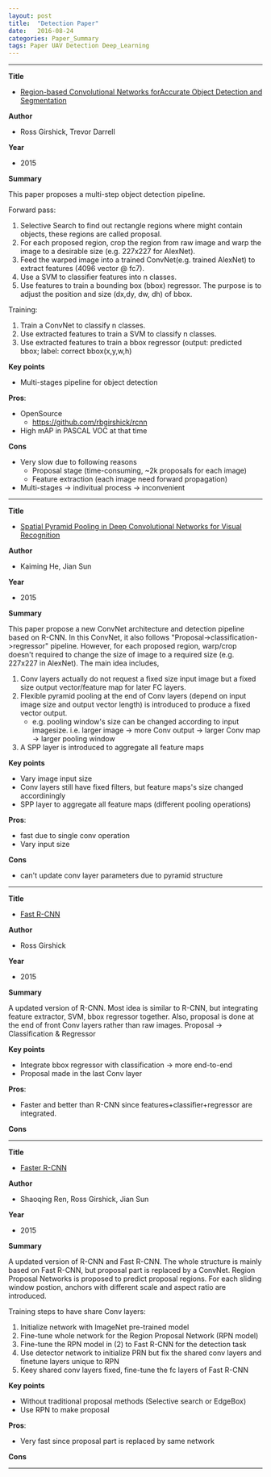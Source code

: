 ```yaml
---
layout: post
title:  "Detection Paper"
date:   2016-08-24
categories: Paper_Summary
tags: Paper UAV Detection Deep_Learning
---
```


________________________________________

__Title__ 

* [Region-based Convolutional Networks forAccurate Object Detection and Segmentation][R-CNN]

__Author__ 

* Ross Girshick, Trevor Darrell

__Year__ 

* 2015

__Summary__

This paper proposes a multi-step object detection pipeline. 

Forward pass:

1. Selective Search to find out rectangle regions where might contain objects, these regions are called proposal.
2. For each proposed region, crop the region from raw image and warp the image to a desirable size (e.g. 227x227 for AlexNet).
3. Feed the warped image into a trained ConvNet(e.g. trained AlexNet) to extract features (4096 vector @ fc7).
4. Use a SVM to classifier features into n classes.
5. Use features to train a bounding box (bbox) regressor. The purpose is to adjust the position and size (dx,dy, dw, dh) of bbox.

Training:

1. Train a ConvNet to classify n classes.
2. Use extracted features to train a SVM to classify n classes. 
3. Use extracted features to train a bbox regressor (output: predicted bbox; label: correct bbox(x,y,w,h)

__Key points__

* Multi-stages pipeline for object detection

__Pros__: 

* OpenSource
    * https://github.com/rbgirshick/rcnn
* High mAP in PASCAL VOC at that time

__Cons__ 

* Very slow due to following reasons
    * Proposal stage (time-consuming, ~2k proposals for each image)
    * Feature extraction (each image need forward propagation)
* Multi-stages -> indivitual process -> inconvenient
________________________________________


__Title__ 

* [Spatial Pyramid Pooling in Deep Convolutional Networks for Visual Recognition][SPP-net]

__Author__ 

* Kaiming He, Jian Sun

__Year__ 

* 2015

__Summary__

This paper propose a new ConvNet architecture and detection pipeline based on R-CNN. In this ConvNet, it also follows "Proposal->classification->regressor" pipeline. However, for each proposed region, warp/crop doesn't required to change the size of image to a required size (e.g. 227x227 in AlexNet). The main idea includes,

1. Conv layers actually do not request a fixed size input image but a fixed size output vector/feature map for later FC layers.
2. Flexible pyramid pooling at the end of Conv layers (depend on input image size and output vector length) is introduced to produce a fixed vector output.
    * e.g. pooling window's size can be changed according to input imagesize. i.e. larger image -> more Conv output -> larger Conv map -> larger pooling window
3. A SPP layer is introduced to aggregate all feature maps

__Key points__

* Vary image input size
* Conv layers still have fixed filters, but feature maps's size changed accordiningly
* SPP layer to aggregate all feature maps (different pooling operations)

__Pros__: 

* fast due to single conv operation
* Vary input size

__Cons__ 

* can't update conv layer parameters due to pyramid structure
________________________________________

__Title__ 

* [Fast R-CNN]

__Author__ 


* Ross Girshick

__Year__ 

* 2015

__Summary__

A updated version of R-CNN. Most idea is similar to R-CNN, but integrating feature extractor, SVM, bbox regressor together. Also, proposal is done at the end of front Conv layers rather than raw images.
Proposal -> Classification & Regressor

__Key points__

* Integrate bbox regressor with classification -> more end-to-end
* Proposal made in the last Conv layer

__Pros__: 

* Faster and better than R-CNN since features+classifier+regressor are integrated.

__Cons__ 


________________________________________

__Title__ 

* [Faster R-CNN]

__Author__ 


* Shaoqing Ren, Ross Girshick, Jian Sun

__Year__ 

* 2015

__Summary__

A updated version of R-CNN and Fast R-CNN. The whole structure is mainly based on Fast R-CNN, but proposal part is replaced by a ConvNet. Region Proposal Networks is proposed to predict proposal regions. For each sliding window postion, anchors with different scale and aspect ratio are introduced.

Training steps to have share Conv layers:

1. Initialize network with ImageNet pre-trained model
2. Fine-tune whole network for the Region Proposal Network (RPN model)
3. Fine-tune the RPN model in (2) to Fast R-CNN for the detection task
4. Use detector network to initialize PRN but fix the shared conv layers and finetune layers unique to RPN
5. Keey shared conv layers fixed, fine-tune the fc layers of Fast R-CNN

__Key points__

* Without traditional proposal methods (Selective search or EdgeBox)
* Use RPN to make proposal

__Pros__: 

* Very fast since proposal part is replaced by same network

__Cons__ 


________________________________________


[R-CNN]: {{site.url}}/public/post/detection/2015_Region-based_Convolutional_Networks_for_accurate_object_detection_and_segmentation.pdf

[SPP-net]: {{site.url}}/public/post/detection/2015_Spatial_Pyramid_Pooling_in_Deep_Convolutional_Networks_for_Visual_Recognition.pdf

[Fast R-CNN]: {{site.url}}/public/post/detection/2015_Fast_R-CNN.pdf

[Faster R-CNN]: {{site.url}}/public/post/detection/2016_faster-r-cnn-towards-real-time-object-detection-with-region-proposal-networks.pdf